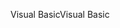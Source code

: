 <span data-ttu-id="466e8-101">Visual Basic</span><span class="sxs-lookup"><span data-stu-id="466e8-101">Visual Basic</span></span>